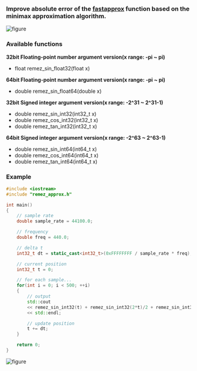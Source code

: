 ### Improve absolute error of the [fastapprox](https://code.google.com/p/fastapprox/) function based on the minimax approximation algorithm.

![figure](https://raw.githubusercontent.com/fukuroder/remez_approx/master/figure.png)

### Available functions

**32bit Floating-point number argument version(x range: -pi ~ pi)**
- float remez_sin_float32(float x)

**64bit Floating-point number argument version(x range: -pi ~ pi)**
- double remez_sin_float64(double x)

**32bit Signed integer argument version(x range: -2^31 ~ 2^31-1)**
- double remez_sin_int32(int32_t x)
- double remez_cos_int32(int32_t x)
- double remez_tan_int32(int32_t x)

**64bit Signed integer argument version(x range: -2^63 ~ 2^63-1)**
- double remez_sin_int64(int64_t x)
- double remez_cos_int64(int64_t x)
- double remez_tan_int64(int64_t x)

### Example

```cpp
#include <iostream>
#include "remez_approx.h"

int main()
{
    // sample rate
    double sample_rate = 44100.0;

    // frequency
    double freq = 440.0;

    // delta t
    int32_t dt = static_cast<int32_t>(0xFFFFFFFF / sample_rate * freq);

    // current position
    int32_t t = 0;

    // for each sample...
    for(int i = 0; i < 500; ++i)
    {
        // output
        std::cout
        << remez_sin_int32(t) + remez_sin_int32(2*t)/2 + remez_sin_int32(3*t)/3
        << std::endl;

        // update position
        t += dt;
    }

    return 0;
}
```

![figure](https://raw.githubusercontent.com/fukuroder/remez_approx/master/figure2.png)
